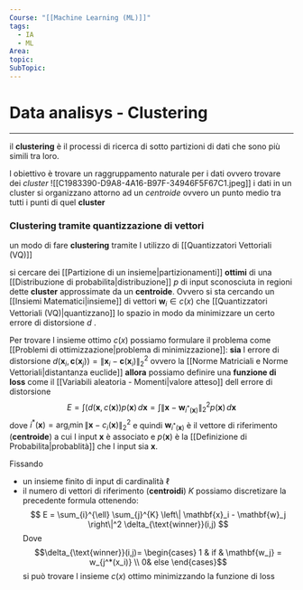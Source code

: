 ```yaml
---
Course: "[[Machine Learning (ML)]]"
tags:
  - IA
  - ML
Area: 
topic: 
SubTopic:
---
```

# Data analisys - Clustering
---
il __clustering__ è il processi di ricerca di sotto partizioni di dati che sono più simili tra loro.

l obiettivo è trovare un raggruppamento naturale per i dati ovvero trovare dei _cluster_
![[C1983390-D9A8-4A16-B97F-34946F5F67C1.jpeg]]
i dati in un cluster si organizzano attorno ad un _centroide_ ovvero un punto medio tra tutti i punti di quel __cluster__



### Clustering tramite quantizzazione di vettori
un modo di fare __clustering__ tramite l utilizzo di [[Quantizzatori Vettoriali (VQ)]] 

si cercare dei [[Partizione di un insieme|partizionamenti]] __ottimi__ di una [[Distribuzione di probabilita|distribuzione]] $p$ di input sconosciuta in regioni  dette __cluster__ approssimate da un __centroide__. 
Ovvero si sta cercando un [[Insiemi Matematici|insieme]] di vettori $\mathbf{w}_i \in c(x)$ che [[Quantizzatori Vettoriali (VQ)|quantizzano]] lo spazio in modo da minimizzare un certo errore di distorsione $d$ . 

Per trovare l insieme ottimo $c(x)$ possiamo formulare il problema come [[Problemi di ottimizzazione|problema di minimizzazione]]:
__sia__ l errore di distorsione $d\left(\mathbf{x}_i, \mathbf{c}(\mathbf{x}_j)\right) = \left\| \mathbf{x}_i - \mathbf{c}(\mathbf{x}_i) \right\|_2^2$  ovvero la [[Norme Matriciali e Norme Vettoriali|distantanza euclide]]
__allora__ possiamo definire una __funzione di loss__ come il [[Variabili aleatoria - Momenti|valore atteso]] dell errore di distorsione  $$
E = \int ( d\left( \mathbf{x}, c(\mathbf{x}) \right)  p(\mathbf{x}) \, d\mathbf{x} 
= \int \left\| \mathbf{x} - \mathbf{w}_{i^*(\mathbf{x})} \right\|^2_2 p(\mathbf{x}) \, d\mathbf{x}
$$dove $i^*(\boldsymbol x)= \arg_i \min \|\boldsymbol x -c_i(\mathbf{x})\|^2_2$  e quindi $\mathbf{w}_{i^*(\mathbf{x})}$ è il vettore di riferimento (__centroide__) a cui l input $\mathbf{x}$ è associato e $p(\mathbf{x})$ è la [[Definizione di Probabilita|probablità]] che l input sia $\mathbf{x}$.

Fissando 
- un insieme finito di input di cardinalità  $\ell$ 
- il numero di vettori di riferimento (__centroidi__) $K$
possiamo discretizare la precedente formula ottenendo:$$
E = \sum_{i}^{\ell} \sum_{j}^{K} \left\| \mathbf{x}_i - \mathbf{w}_j \right\|^2 \delta_{\text{winner}}(i,j)
$$Dove $$\delta_{\text{winner}}(i,j)= \begin{cases}
1  &  if  &  \mathbf{w_j} = w_{j^*(x_i)}   \\
 0& else 
\end{cases}$$si può trovare l insieme $c(x)$ ottimo minimizzando la funzione di loss